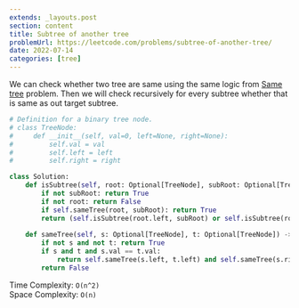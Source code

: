 ```yaml
---
extends: _layouts.post
section: content
title: Subtree of another tree
problemUrl: https://leetcode.com/problems/subtree-of-another-tree/
date: 2022-07-14
categories: [tree]
---
```


We can check whether two tree are same using the same logic from [Same tree](/problems/same-tree) problem. Then we will check recursively for every subtree whether that is same as out target subtree.

```python
# Definition for a binary tree node.
# class TreeNode:
#     def __init__(self, val=0, left=None, right=None):
#         self.val = val
#         self.left = left
#         self.right = right

class Solution:
    def isSubtree(self, root: Optional[TreeNode], subRoot: Optional[TreeNode]) -> bool:
        if not subRoot: return True
        if not root: return False
        if self.sameTree(root, subRoot): return True
        return (self.isSubtree(root.left, subRoot) or self.isSubtree(root.right, subRoot))
    
    def sameTree(self, s: Optional[TreeNode], t: Optional[TreeNode]) -> bool:
        if not s and not t: return True
        if s and t and s.val == t.val:
            return self.sameTree(s.left, t.left) and self.sameTree(s.right, t.right)
        return False
```

Time Complexity: `O(n^2)` <br/>
Space Complexity: `O(n)`